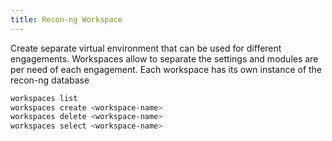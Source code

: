 ```yaml
---
title: Recon-ng Workspace
---
```


Create separate virtual environment that can be used for different engagements. Workspaces allow to separate the settings and modules are per need of each engagement. Each workspace has its own instance of the recon-ng database

````bash
workspaces list
workspaces create <workspace-name>
workspaces delete <workspace-name>
workspaces select <workspace-name>
````